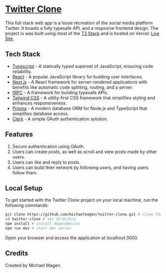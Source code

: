 # [Twitter Clone](https://twitter-clone-michaelmagen.vercel.app/)

This full stack web app is a loose recreation of the social media platform Twitter. It boasts a fully typesafe API, and a resposive frontend design. The project is was built using most of the [T3 Stack](https://create.t3.gg/) and is hosted on Vercel: [Live Site](https://twitter-clone-michaelmagen.vercel.app/).

## Tech Stack

- [Typescript](https://www.typescriptlang.org/) - A statically typed superset of JavaScript, ensuring code reliability.
- [React](https://react.dev/) - A popular JavaScript library for building user interfaces.
- [Next.js](https://nextjs.org) - A React framework for server-rendered applications with benefits like automatic code splitting, routing, and a server.
- [tRPC](https://trpc.io) - A framework for building typesafe APIs.
- [Tailwind CSS](https://tailwindcss.com) - A utility-first CSS framework that simplifies styling and enhances responsiveness.
- [Prisma](https://prisma.io) - A modern database ORM for Node.js and TypeScript that simplifies database access.
- [Clerk](https://clerk.com/) - A simple OAuth authentication solution.

## Features

1. Secure authentication using OAuth.
1. Users can create posts, as well as scroll and view posts made by other users.
1. Users can like and reply to posts.
1. Users can build thier network by following users, and having users follow them.

## Local Setup

To get started with the Twitter Clone project on your local machine, run the following commands:

```bash
git clone https://github.com/michaelmagen/twitter-clone.git # clone the repo
cd twitter-clone # set directory
npm install # install dependencies
npm run dev # start dev server
```

Open your browser and access the application at localhost:3000.

## Credits

Created by Michael Magen.
